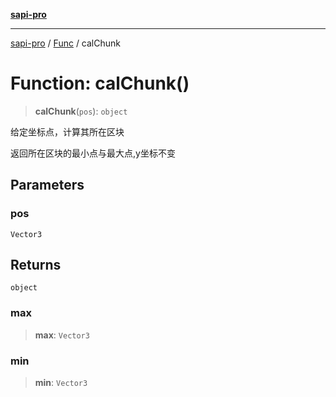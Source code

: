 [**sapi-pro**](../../../README.md)

***

[sapi-pro](../../../globals.md) / [Func](../README.md) / calChunk

# Function: calChunk()

> **calChunk**(`pos`): `object`

给定坐标点，计算其所在区块

返回所在区块的最小点与最大点,y坐标不变

## Parameters

### pos

`Vector3`

## Returns

`object`

### max

> **max**: `Vector3`

### min

> **min**: `Vector3`
